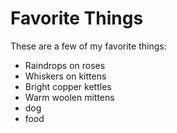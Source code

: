 # Favorite Things

These are a few of my favorite things:

- Raindrops on roses
- Whiskers on kittens
- Bright copper kettles
- Warm woolen mittens
- dog
- food
